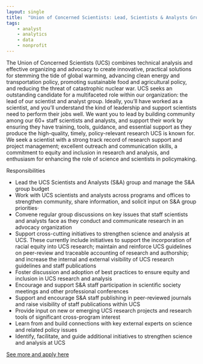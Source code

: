 ```yaml
---
layout: single
title:  "Union of Concerned Scientists: Lead, Scientists & Analysts Group"
tags: 
    - analyst
    - analytics
    - data
    - nonprofit
---
```


The Union of Concerned Scientists (UCS) combines technical analysis and effective organizing and advocacy to create innovative, practical solutions for stemming the tide of global warming, advancing clean energy and transportation policy, promoting sustainable food and agricultural policy, and reducing the threat of catastrophic nuclear war.
UCS seeks an outstanding candidate for a multifaceted role within our organization: the lead of our scientist and analyst group. Ideally, you’ll have worked as a scientist, and you’ll understand the kind of leadership and support scientists need to perform their jobs well. We want you to lead by building community among our 60+ staff scientists and analysts, and support their work by ensuring they have training, tools, guidance, and essential support as they produce the high-quality, timely, policy-relevant research UCS is known for.
We seek a scientist with a strong track record of research support and project management; excellent outreach and communication skills, a commitment to equity and inclusion in research and analysis, and enthusiasm for enhancing the role of science and scientists in policymaking.

Responsibilities
* Lead the UCS Scientists and Analysts (S&A) group and manage the S&A group budget
* Work with UCS scientists and analysts across programs and offices to strengthen community, share information, and solicit input on S&A group priorities·
* Convene regular group discussions on key issues that staff scientists and analysts face as they conduct and communicate research in an advocacy organization
* Support cross-cutting initiatives to strengthen science and analysis at UCS. These currently include initiatives to support the incorporation of racial equity into UCS research; maintain and reinforce UCS guidelines on peer-review and traceable accounting of research and authorship; and increase the internal and external visibility of UCS research guidelines and staff publications
* Foster discussion and adoption of best practices to ensure equity and inclusion in UCS research and analysis
* Encourage and support S&A staff participation in scientific society meetings and other professional conferences
* Support and encourage S&A staff publishing in peer-reviewed journals and raise visibility of staff publications within UCS
* Provide input on new or emerging UCS research projects and research tools of significant cross-program interest
* Learn from and build connections with key external experts on science and related policy issues
* Identify, facilitate, and guide additional initiatives to strengthen science and analysis at UCS

[See more and apply here](https://union-of-concerned-scientists.workable.com/j/25F1484A03)
